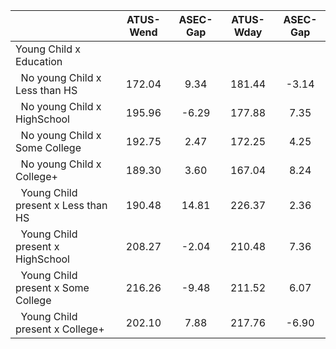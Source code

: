 
|                      |    ATUS-Wend |     ASEC-Gap |    ATUS-Wday |     ASEC-Gap |
| -------------------- | :----------: | :----------: | :----------: | :----------: |
| Young Child x Education |              |              |              |              |
| &nbsp;&nbsp;No young Child x Less than HS |       172.04 |         9.34 |       181.44 |        -3.14 |
| &nbsp;&nbsp;No young Child x HighSchool |       195.96 |        -6.29 |       177.88 |         7.35 |
| &nbsp;&nbsp;No young Child x Some College |       192.75 |         2.47 |       172.25 |         4.25 |
| &nbsp;&nbsp;No young Child x College+ |       189.30 |         3.60 |       167.04 |         8.24 |
| &nbsp;&nbsp;Young Child present x Less than HS |       190.48 |        14.81 |       226.37 |         2.36 |
| &nbsp;&nbsp;Young Child present x HighSchool |       208.27 |        -2.04 |       210.48 |         7.36 |
| &nbsp;&nbsp;Young Child present x Some College |       216.26 |        -9.48 |       211.52 |         6.07 |
| &nbsp;&nbsp;Young Child present x College+ |       202.10 |         7.88 |       217.76 |        -6.90 |

